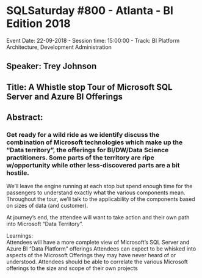 # SQLSaturday #800 - Atlanta - BI Edition 2018
Event Date: 22-09-2018 - Session time: 15:00:00 - Track: BI Platform Architecture, Development  Administration
## Speaker: Trey Johnson
## Title: A Whistle stop Tour of Microsoft SQL Server and Azure BI Offerings
## Abstract:
### Get ready for a wild ride as we identify  discuss the combination of Microsoft technologies which make up the “Data territory”, the offerings for BI/DW/Data Science practitioners. Some parts of the territory are ripe w/opportunity while other less-discovered parts are a bit hostile.

We’ll leave the engine running at each stop but spend enough time for the passengers to understand exactly what the various components mean. Throughout the tour, we’ll talk to the applicability of the components based on sizes of data (and customer). 

At journey’s end, the attendee will want to take action and their own path into Microsoft “Data Territory”.

Learnings:	
Attendees will have a more complete view of Microsoft’s SQL Server and Azure BI “Data Platform” offerings
Attendees can expect to be whisked into aspects of the Microsoft Offerings they may have never heard of or understood.
Attendees should be able to correlate the various Microsoft offerings to the size and scope of their own projects
